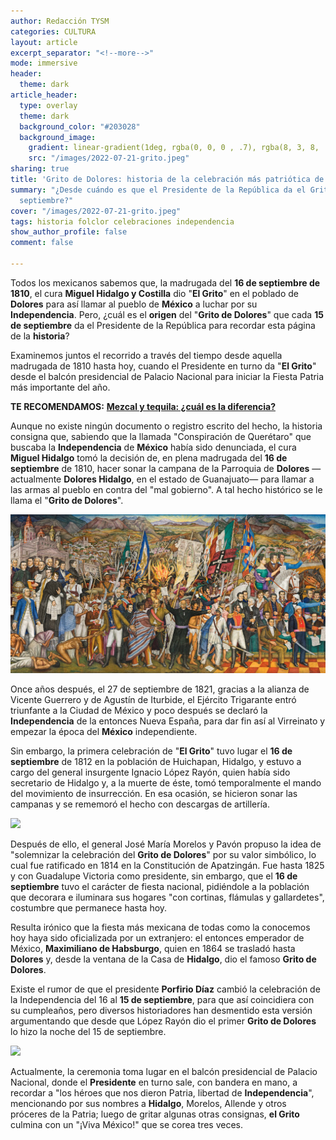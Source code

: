 ```yaml
---
author: Redacción TYSM
categories: CULTURA
layout: article
excerpt_separator: "<!--more-->"
mode: immersive
header:
  theme: dark
article_header:
  type: overlay
  theme: dark
  background_color: "#203028"
  background_image:
    gradient: linear-gradient(1deg, rgba(0, 0, 0 , .7), rgba(8, 3, 8, .9))
    src: "/images/2022-07-21-grito.jpeg"
sharing: true
title: 'Grito de Dolores: historia de la celebración más patriótica de México'
summary: "¿Desde cuándo es que el Presidente de la República da el Grito cada 15 de
  septiembre?"
cover: "/images/2022-07-21-grito.jpeg"
tags: historia folclor celebraciones independencia
show_author_profile: false
comment: false

---
```

Todos los mexicanos sabemos que, la madrugada del **16 de septiembre de 1810**, el cura **Miguel Hidalgo y Costilla** dio "**El Grito**" en el poblado de **Dolores** para así llamar al pueblo de **México** a luchar por su **Independencia**. Pero, ¿cuál es el **origen** del "**Grito de Dolores**" que cada **15 de septiembre** da el Presidente de la República para recordar esta página de la **historia**?

Examinemos juntos el recorrido a través del tiempo desde aquella madrugada de 1810 hasta hoy, cuando el Presidente en turno da "**El Grito**" desde el balcón presidencial de Palacio Nacional para iniciar la Fiesta Patria más importante del año.

**TE RECOMENDAMOS:** [**Mezcal y tequila: ¿cuál es la diferencia?**](https://blog.tonoysumariachi.com/gastronomia/2022/04/20/mezcal-y-tequila-cual-es-la-diferencia.html)

Aunque no existe ningún documento o registro escrito del hecho, la historia consigna que, sabiendo que la llamada "Conspiración de Querétaro" que buscaba la **Independencia** de **México** había sido denunciada, el cura **Miguel Hidalgo** tomó la decisión de, en plena madrugada del **16 de septiembre** de 1810, hacer sonar la campana de la Parroquia de **Dolores** —actualmente **Dolores Hidalgo**, en el estado de Guanajuato— para llamar a las armas al pueblo en contra del "mal gobierno". A tal hecho histórico se le llama el "**Grito de Dolores**".

![](/images/2022-07-21-mural-retablo-de-la-indepencia-de-mexico.jpeg)

Once años después, el 27 de septiembre de 1821, gracias a la alianza de Vicente Guerrero y de Agustín de Iturbide, el Ejército Trigarante entró triunfante a la Ciudad de México y poco después se declaró la **Independencia** de la entonces Nueva España, para dar fin así al Virreinato y empezar la época del **México** independiente.

Sin embargo, la primera celebración de "**El Grito**" tuvo lugar el **16 de septiembre** de 1812 en la población de Huichapan, Hidalgo, y estuvo a cargo del general insurgente Ignacio López Rayón, quien había sido secretario de Hidalgo y, a la muerte de éste, tomó temporalmente el mando del movimiento de insurrección. En esa ocasión, se hicieron sonar las campanas y se rememoró el hecho con descargas de artillería.

![](https://upload.wikimedia.org/wikipedia/commons/6/65/Ignacio_Ray%C3%B3n.jpg)

Después de ello, el general José María Morelos y Pavón propuso la idea de "solemnizar la celebración del **Grito de Dolores**" por su valor simbólico, lo cual fue ratificado en 1814 en la Constitución de Apatzingán. Fue hasta 1825 y con Guadalupe Victoria como presidente, sin embargo, que el **16 de septiembre** tuvo el carácter de fiesta nacional, pidiéndole a la población que decorara e iluminara sus hogares "con cortinas, flámulas y gallardetes", costumbre que permanece hasta hoy.

Resulta irónico que la fiesta más mexicana de todas como la conocemos hoy haya sido oficializada por un extranjero: el entonces emperador de México, **Maximiliano de Habsburgo**, quien en 1864 se trasladó hasta **Dolores** y, desde la ventana de la Casa de **Hidalgo**, dio el famoso **Grito de Dolores**.

Existe el rumor de que el presidente **Porfirio Díaz** cambió la celebración de la Independencia del 16 al **15 de septiembre**, para que así coincidiera con su cumpleaños, pero diversos historiadores han desmentido esta versión argumentando que desde que López Rayón dio el primer **Grito de Dolores** lo hizo la noche del 15 de septiembre.

![](https://upload.wikimedia.org/wikipedia/commons/0/03/EPN._Grito_de_Independencia_2.jpg)

Actualmente, la ceremonia toma lugar en el balcón presidencial de Palacio Nacional, donde el **Presidente** en turno sale, con bandera en mano, a recordar a "los héroes que nos dieron Patria, libertad de **Independencia**", mencionando por sus nombres a **Hidalgo**, Morelos, Allende y otros próceres de la Patria; luego de gritar algunas otras consignas, **el Grito** culmina con un "¡Viva México!" que se corea tres veces.